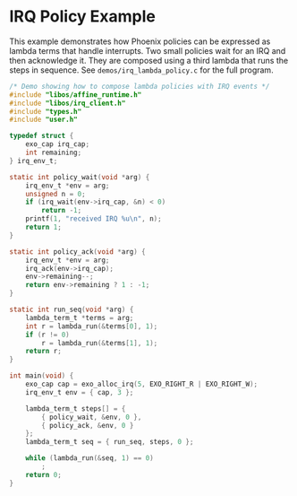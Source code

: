 # IRQ Policy Example

This example demonstrates how Phoenix policies can be expressed as lambda
terms that handle interrupts.  Two small policies wait for an IRQ and then
acknowledge it.  They are composed using a third lambda that runs the steps
in sequence.  See `demos/irq_lambda_policy.c` for the full program.

```c
/* Demo showing how to compose lambda policies with IRQ events */
#include "libos/affine_runtime.h"
#include "libos/irq_client.h"
#include "types.h"
#include "user.h"

typedef struct {
    exo_cap irq_cap;
    int remaining;
} irq_env_t;

static int policy_wait(void *arg) {
    irq_env_t *env = arg;
    unsigned n = 0;
    if (irq_wait(env->irq_cap, &n) < 0)
        return -1;
    printf(1, "received IRQ %u\n", n);
    return 1;
}

static int policy_ack(void *arg) {
    irq_env_t *env = arg;
    irq_ack(env->irq_cap);
    env->remaining--;
    return env->remaining ? 1 : -1;
}

static int run_seq(void *arg) {
    lambda_term_t *terms = arg;
    int r = lambda_run(&terms[0], 1);
    if (r != 0)
        r = lambda_run(&terms[1], 1);
    return r;
}

int main(void) {
    exo_cap cap = exo_alloc_irq(5, EXO_RIGHT_R | EXO_RIGHT_W);
    irq_env_t env = { cap, 3 };

    lambda_term_t steps[] = {
        { policy_wait, &env, 0 },
        { policy_ack, &env, 0 }
    };
    lambda_term_t seq = { run_seq, steps, 0 };

    while (lambda_run(&seq, 1) == 0)
        ;
    return 0;
}
```
